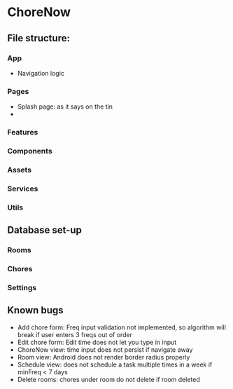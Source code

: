 # ChoreNow

## File structure:
### App
- Navigation logic
### Pages
- Splash page: as it says on the tin
-
### Features
### Components
### Assets
### Services
### Utils

## Database set-up
### Rooms
### Chores
### Settings

## Known bugs
- Add chore form: Freq input validation not implemented, so algorithm will break if user enters 3 freqs out of order
- Edit chore form: Edit time does not let you type in input
- ChoreNow view: time input does not persist if navigate away
- Room view: Android does not render border radius properly
- Schedule view: does not schedule a task multiple times in a week if minFreq < 7 days
- Delete rooms: chores under room do not delete if room deleted